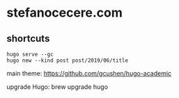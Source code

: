 # stefanocecere.com

## shortcuts
```
hugo serve --gc
hugo new --kind post post/2019/06/title
```

main theme:
https://github.com/gcushen/hugo-academic


upgrade Hugo:
brew upgrade hugo